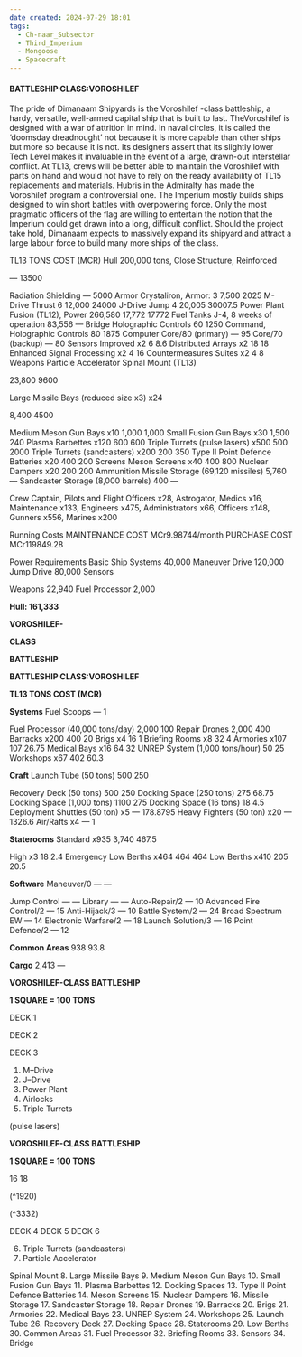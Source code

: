 ```yaml
---
date created: 2024-07-29 18:01
tags:
  - Ch-naar_Subsector
  - Third_Imperium
  - Mongoose
  - Spacecraft
---
```


#### BATTLESHIP CLASS:VOROSHILEF

The pride of Dimanaam Shipyards is the Voroshilef -class battleship, a hardy, versatile, well-armed capital ship that is built to last. TheVoroshilef is designed with a war of attrition in  mind. In naval circles, it is called the ‘doomsday dreadnought’ not because it is more capable than other ships but more so because it is not. Its designers assert that its slightly lower Tech Level makes it invaluable in the event of a large, drawn-out interstellar conflict. At TL13, crews will be better able to maintain the Voroshilef with parts on hand and would not have to rely on the ready availability of TL15 replacements and materials. Hubris in the Admiralty has made the Voroshilef program a controversial one. The Imperium mostly builds ships designed to win short battles with overpowering force. Only the most pragmatic officers of the flag are willing to entertain the notion that the Imperium could get drawn into a long, difficult conflict. Should the project take hold, Dimanaam expects to massively expand its shipyard and attract a large labour force to build many more ships of the class.

TL13 TONS COST (MCR)
Hull 200,000 tons, Close Structure,
Reinforced

— 13500

Radiation Shielding — 5000
Armor Crystaliron, Armor: 3 7,500 2025
M-Drive Thrust 6 12,000 24000
J-Drive Jump 4 20,005 30007.5
Power Plant Fusion (TL12), Power 266,580 17,772 17772
Fuel Tanks J-4, 8 weeks of operation 83,556 —
Bridge Holographic Controls 60 1250
Command, Holographic Controls 80 1875
Computer Core/80 (primary) — 95
Core/70 (backup) — 80
Sensors Improved x2 6 8.6
Distributed Arrays x2 18 18
Enhanced Signal Processing x2 4 16
Countermeasures Suites x2 4 8
Weapons Particle Accelerator Spinal Mount
(TL13)

23,800 9600

Large Missile Bays
(reduced size x3) x24

8,400 4500

Medium Meson Gun Bays x10 1,000 1,000
Small Fusion Gun Bays x30 1,500 240
Plasma Barbettes x120 600 600
Triple Turrets (pulse lasers) x500 500 2000
Triple Turrets (sandcasters) x200 200 350
Type II Point Defence Batteries x20 400 200
Screens Meson Screens x40 400 800
Nuclear Dampers x20 200 200
Ammunition Missile Storage (69,120 missiles) 5,760 —
Sandcaster Storage (8,000 barrels) 400 —

Crew
Captain, Pilots and
Flight Officers x28,
Astrogator, Medics
x16, Maintenance
x133, Engineers
x475, Administrators
x66, Officers x148,
Gunners x556,
Marines x200

Running Costs
MAINTENANCE COST
MCr9.98744/month
PURCHASE COST
MCr119849.28

Power Requirements
Basic Ship Systems
40,000
Maneuver Drive
120,000
Jump Drive
80,000
Sensors

Weapons
22,940
Fuel Processor
2,000

**Hull: 161,333**

**VOROSHILEF-**

**CLASS**

**BATTLESHIP**

**BATTLESHIP CLASS:VOROSHILEF**

**TL13 TONS COST (MCR)**

**Systems** Fuel Scoops — 1

Fuel Processor (40,000 tons/day) 2,000 100
Repair Drones 2,000 400
Barracks x200 400 20
Brigs x4 16 1
Briefing Rooms x8 32 4
Armories x107 107 26.75
Medical Bays x16 64 32
UNREP System (1,000 tons/hour) 50 25
Workshops x67 402 60.3

**Craft** Launch Tube (50 tons) 500 250

Recovery Deck (50 tons) 500 250
Docking Space (250 tons) 275 68.75
Docking Space (1,000 tons) 1100 275
Docking Space (16 tons) 18 4.5
Deployment Shuttles (50 ton) x5 — 178.8795
Heavy Fighters (50 ton) x20 — 1326.6
Air/Rafts x4 — 1

**Staterooms** Standard x935 3,740 467.5

High x3 18 2.4
Emergency Low Berths x464 464 464
Low Berths x410 205 20.5

**Software** Maneuver/0 — —

Jump Control — —
Library — —
Auto-Repair/2 — 10
Advanced Fire Control/2 — 15
Anti-Hijack/3 — 10
Battle System/2 — 24
Broad Spectrum EW — 14
Electronic Warfare/2 — 18
Launch Solution/3 — 16
Point Defence/2 — 12

**Common Areas** 938 93.8

**Cargo** 2,413 —

**VOROSHILEF-CLASS BATTLESHIP**

**1 SQUARE = 100 TONS**

DECK 1

DECK 2

DECK 3

1. M–Drive
2. J–Drive
3. Power Plant
4. Airlocks
5. Triple Turrets

(pulse lasers)

**VOROSHILEF-CLASS BATTLESHIP**

**1 SQUARE = 100 TONS**

16 18

(^1920)

(^3332)

DECK 4
DECK 5
DECK 6

6. Triple Turrets (sandcasters)
7. Particle Accelerator

Spinal Mount
8. Large Missile Bays
9. Medium Meson Gun Bays
10. Small Fusion Gun Bays
11. Plasma Barbettes
12. Docking Spaces
13. Type II Point
Defence Batteries
14. Meson Screens
15. Nuclear Dampers
16. Missile Storage
17. Sandcaster Storage
18. Repair Drones
19. Barracks
20. Brigs
21. Armories
22. Medical Bays
23. UNREP System
24. Workshops
25. Launch Tube
26. Recovery Deck
27. Docking Space
28. Staterooms
29. Low Berths
30. Common Areas
31. Fuel Processor
32. Briefing Rooms
33. Sensors
34. Bridge
